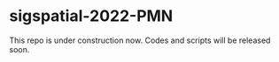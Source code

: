 # sigspatial-2022-PMN

This repo is under construction now. Codes and scripts will be released soon.
